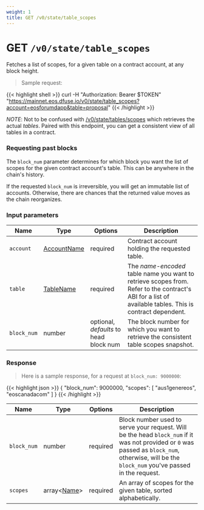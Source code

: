 ```yaml
---
weight: 1
title: GET /v0/state/table_scopes
---
```


# GET `/v0/state/table_scopes`

Fetches a list of scopes, for a given table on a contract account, at any block height.

> Sample request:

{{< highlight shell >}}
curl -H "Authorization: Bearer $TOKEN" \
    "https://mainnet.eos.dfuse.io/v0/state/table_scopes?account=eosforumdapp&table=proposal"
{{< /highlight >}}


*NOTE*: Not to be confused with
[/v0/state/tables/scopes](#rest-get-v0-state-tables-scopes) which
retrieves the actual _tables_. Paired with this endpoint, you can
get a consistent view of all tables in a contract.



### Requesting past blocks

The `block_num` parameter determines for which block you want the list
of scopes for the given contract account's table. This can be anywhere
in the chain's history.

If the requested `block_num` is irreversible, you will get an
immutable list of accounts. Otherwise, there are chances that the
returned value moves as the chain reorganizes.


### Input parameters

Name | Type | Options | Description
-----|------|---------|------------
`account` | [AccountName](#type-AccountName) | required | Contract account holding the requested table.
`table` | [TableName](#type-TableName) | required | The _name-encoded_ table name you want to retrieve scopes from.  Refer to the contract's ABI for a list of available tables.  This is contract dependent.
`block_num` | number | optional, _defaults_ to head block num | The block number for which you want to retrieve the consistent table scopes snapshot.

### Response

> Here is a sample response, for a request at `block_num: 9000000`:


{{< highlight json >}}
{
  "block_num": 9000000,
  "scopes": [
    "aus1genereos",
    "eoscanadacom"
  ]
}
{{< /highlight >}}


Name | Type | Options | Description
-----|------|---------|------------
`block_num` | number | required | Block number used to serve your request. Will be the head `block_num` if it was not provided or `0` was passed as `block_num`, otherwise, will be the `block_num` you've passed in the request.
`scopes` | array&lt;[Name](#type-Name)&gt; | required | An array of scopes for the given table, sorted alphabetically.
